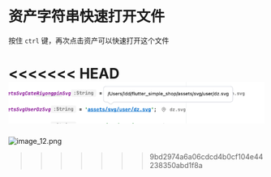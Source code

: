 # 资产字符串快速打开文件


按住 `ctrl` 键，再次点击资产可以快速打开这个文件

<<<<<<< HEAD
![image_12.png](../../assets/images/image_12.png)
=======
![image_12.png](/images/image_12.png)
>>>>>>> 9bd2974a6a06cdcd4b0cf104e44238350abd1f8a
